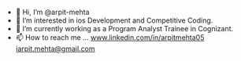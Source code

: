 - 👋 Hi, I’m @arpit-mehta
- 👀 I’m interested in ios Development and Competitive Coding.
- 🌱 I’m currently working as a Program Analyst Trainee in Cognizant.
- 📫 How to reach me ...
www.linkedin.com/in/arpitmehta05
iarpit.mehta@gmail.com


<!---
arpit-mehta/arpit-mehta is a ✨ special ✨ repository because its `README.md` (this file) appears on your GitHub profile.
You can click the Preview link to take a look at your changes.https://github.com/arpit-mehta/arpit-mehta
--->
